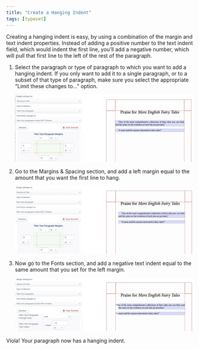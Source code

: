 ```yaml
---
title: "Create a Hanging Indent"
tags: [typeset]
---
```

 
<html><body><section data-type="chapter" class="hsecchapter" data-hederis-type="hsecchapter" id="hanging-indent" data-pi-attrs="id: hanging-indent; data-tags: typeset;" role="doc-chapter" data-tags="typeset" data-author-name=" " data-book-title=" " title="Create a Hanging Indent"><p class="hblkp" data-hederis-type="hblkp" id="pJo9T2iUv">Creating a hanging indent is easy, by using a combination of the margin and text indent properties. Instead of adding a positive number to the text indent field, which would indent the first line, you&#8217;ll add a negative number, which will pull that first line to the left of the rest of the paragraph.</p><ol class="hwprnumlist" data-hederis-type="hwprnumlist" id="ptGLnQlSo"><li class="hblkoli" data-hederis-type="hblkoli" id="litT6ExuVS"><p class="hblkoli" data-hederis-type="hblklip" id="pGAE4IMXL">Select the paragraph or type of paragraph to which you want to add a hanging indent. If you only want to add it to a single paragraph, or to a subset of that type of paragraph, make sure you select the appropriate &#8220;Limit these changes to&#8230;&#8221; option.</p><img data-hederis-type="hblkimg" class="hblkimg" id="pIFnTu0Dp" src="/images/hanging1.png" data-img-src="/images/hanging1.png"/></li><li class="hblkoli" data-hederis-type="hblkoli" id="lixKmlrMnL"><p class="hblkoli" data-hederis-type="hblklip" id="pDNZIMAaN">Go to the Margins &amp; Spacing section, and add a left margin equal to the amount that you want the first line to hang.</p><img data-hederis-type="hblkimg" class="hblkimg" id="pjCmnq5my" src="/images/hanging2.png" data-img-src="/images/hanging2.png"/></li><li class="hblkoli" data-hederis-type="hblkoli" id="ligmZW2q4m"><p class="hblkoli" data-hederis-type="hblklip" id="pTqgZu2gD">Now go to the Fonts section, and add a negative text indent equal to the same amount that you set for the left margin.</p><img data-hederis-type="hblkimg" class="hblkimg" id="pCn2AHo7b" src="/images/hanging3.png" data-img-src="/images/hanging3.png"/></li></ol><p class="hblkp" data-hederis-type="hblkp" id="puVNttNMg">Viola! Your paragraph now has a hanging indent.</p></section></body></html>
